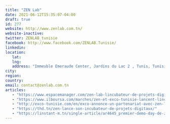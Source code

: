 ```yaml
---
title: "ZEN Lab"
date: 2021-06-12T15:35:07-04:00
draft: true
id: 277
website: http://www.zenlab.com.tn/
website-inactive: 
twitter: ZENLAB_tunisie
facebook: http://www.facebook.com/ZENLAB.Tunisie/
linkedin: 
location: 
   lat: 
   lng: 
   address: "Immeuble Emeraude Center, Jardins du Lac 2 , Tunis, Tunisie"
city: 
region: 
country: 
email: contact@zenlab.com.tn
articles:
   - "https://www.espacemanager.com/zen-lab-lincubateur-de-projets-digitaux-zen.html"
   - "https://www.ilboursa.com/marches/zen-et-exco-tunisie-lancent-lincubateur-zen-lab_13831"
   - "http://exco-tunisie.com/en/exco-annonce-un-partenariat-avec-zen-lab/"
   - "https://thd.tn/zen-lance-son-incubateur-de-projets-digitaux/"
   - "https://linstant-m.tn/single-article/ar4645_premier-demo-day-de-zen-lab-presentation-de-levolution-des-projets-des-jeunes-entrepreneurs"
---
```


